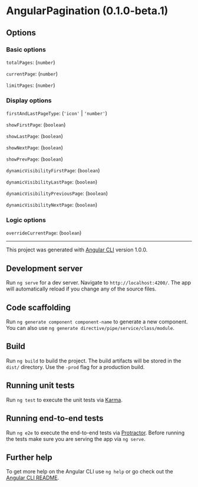 # AngularPagination (0.1.0-beta.1)

## Options

### Basic options

`totalPages`: (`number`)

`currentPage`: (`number`)

`limitPages`: (`number`)

### Display options

`firstAndLastPageType`: (`'icon'` | `'number'`)

`showFirstPage`: (`boolean`)

`showLastPage`: (`boolean`)

`showNextPage`: (`boolean`)

`showPrevPage`: (`boolean`)

`dynamicVisibilityFirstPage`: (`boolean`)

`dynamicVisibilityLastPage`: (`boolean`)

`dynamicVisibilityPreviousPage`: (`boolean`)

`dynamicVisibilityNextPage`: (`boolean`)

### Logic options

`overrideCurrentPage`: (`boolean`)

---

This project was generated with [Angular CLI](https://github.com/angular/angular-cli) version 1.0.0.

## Development server

Run `ng serve` for a dev server. Navigate to `http://localhost:4200/`. The app will automatically reload if you change any of the source files.

## Code scaffolding

Run `ng generate component component-name` to generate a new component. You can also use `ng generate directive/pipe/service/class/module`.

## Build

Run `ng build` to build the project. The build artifacts will be stored in the `dist/` directory. Use the `-prod` flag for a production build.

## Running unit tests

Run `ng test` to execute the unit tests via [Karma](https://karma-runner.github.io).

## Running end-to-end tests

Run `ng e2e` to execute the end-to-end tests via [Protractor](http://www.protractortest.org/).
Before running the tests make sure you are serving the app via `ng serve`.

## Further help

To get more help on the Angular CLI use `ng help` or go check out the [Angular CLI README](https://github.com/angular/angular-cli/blob/master/README.md).

